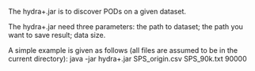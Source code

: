 The hydra+.jar is to discover PODs on a given dataset.

The hydra+.jar need three parameters: the path to dataset; the path you want to save result; data size.

A simple example is given as follows (all files are assumed to be in the current directory):
java -jar hydra+.jar SPS_origin.csv SPS_90k.txt 90000